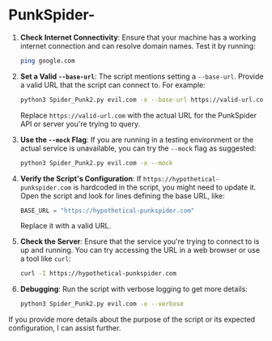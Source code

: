 # PunkSpider-


1. **Check Internet Connectivity**:
   Ensure that your machine has a working internet connection and can resolve domain names. Test it by running:

   ```bash
   ping google.com
   ```

2. **Set a Valid `--base-url`**:
   The script mentions setting a `--base-url`. Provide a valid URL that the script can connect to. For example:

   ```bash
   python3 Spider_Punk2.py evil.com -x --base-url https://valid-url.com
   ```

   Replace `https://valid-url.com` with the actual URL for the PunkSpider API or server you're trying to query.

3. **Use the `--mock` Flag**:
   If you are running in a testing environment or the actual service is unavailable, you can try the `--mock` flag as suggested:

   ```bash
   python3 Spider_Punk2.py evil.com -x --mock
   ```

4. **Verify the Script's Configuration**:
   If `https://hypothetical-punkspider.com` is hardcoded in the script, you might need to update it. Open the script and look for lines defining the base URL, like:

   ```python
   BASE_URL = "https://hypothetical-punkspider.com"
   ```

   Replace it with a valid URL.

5. **Check the Server**:
   Ensure that the service you're trying to connect to is up and running. You can try accessing the URL in a web browser or use a tool like `curl`:

   ```bash
   curl -I https://hypothetical-punkspider.com
   ```

6. **Debugging**:
   Run the script with verbose logging to get more details:

   ```bash
   python3 Spider_Punk2.py evil.com -x --verbose
   ```

If you provide more details about the purpose of the script or its expected configuration, I can assist further.
